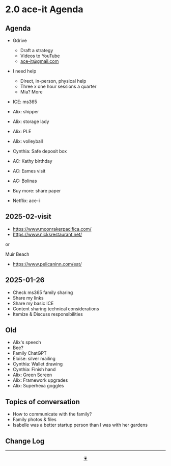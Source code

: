 # 2.0 ace-it Agenda

## Agenda

* Gdrive
  * Draft a strategy
  * Videos to YouTube
  * ace-it@gmail.com
* I need help
  * Direct, in-person, physical help
  * Three x one hour sessions a quarter
  * Mia?
More

* ICE: ms365
* Alix: shipper
* Alix: storage lady
* Alix: PLE
* Alix: volleyball
* Cynthia: Safe deposit box
* AC: Kathy birthday
* AC: Eames visit
* AC: Bolinas
* Buy more: share paper
* Netflix: ace-i

## 2025-02-visit

* https://www.moonrakerpacifica.com/
* https://www.nicksrestaurant.net/

or

Muir Beach

* https://www.pelicaninn.com/eat/

## 2025-01-26

* Check ms365 family sharing
* Share my links
* Share my basic ICE
* Content sharing technical considerations
* Itemize & Discuss responsibilities



## Old

* Alix's speech
* Bee?
* Family ChatGPT
* Éloïse: silver mailing
* Cynthia: Wallet drawing
* Cynthia: Finish hand
* Alix: Green Screen
* Alix: Framework upgrades
* Alix: Superhexa goggles

## Topics of conversation

* How to communicate with the family?
* Family photos & files
* Isabelle was a better startup person than I was with her gardens

## Change Log

***

<center title="Hello! Click me to go up to the top"><a class="aDingbat" href="javascript:window.scrollTo(0,0);">❦</a></center>
